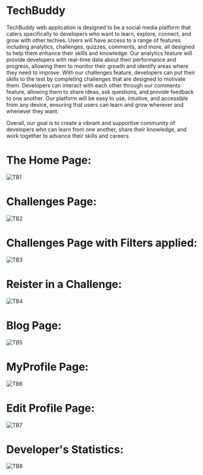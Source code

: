 # TechBuddy
TechBuddy web application is designed to be a social media platform that caters specifically to developers who want to learn, explore, connect, and grow with other techies. Users will have access to a range of features including analytics, challenges, quizzes, comments, and more, all designed to help them enhance their skills and knowledge. Our analytics feature will provide developers with real-time data about their performance and progress, allowing them to monitor their growth and identify areas where they need to improve. With our challenges feature, developers can put their skills to the test by completing challenges that are designed to motivate them. Developers can interact with each other through our comments feature, allowing them to share ideas, ask questions, and provide feedback to one another. Our platform will be easy to use, intuitive, and accessible from any device, ensuring that users can learn and grow wherever and whenever they want.

Overall, our goal is to create a vibrant and supportive community of developers who can learn from one another, share their knowledge, and work together to advance their skills and careers.

# The Home Page:
![TB1](https://github.com/rajavishah/TechBuddy/assets/122663941/c6f75c24-0119-4439-90a0-3d9981628425)


# Challenges Page:
![TB2](https://github.com/rajavishah/TechBuddy/assets/122663941/b1f321c2-0e5d-4818-b607-ec048557aa37)


# Challenges Page with Filters applied:
![TB3](https://github.com/rajavishah/TechBuddy/assets/122663941/2632de9d-54d4-4810-add3-5a4c7e7f3a1b)


# Reister in a Challenge:
![TB4](https://github.com/rajavishah/TechBuddy/assets/122663941/76914db7-ada0-4275-ad1f-b795002cc614)


# Blog Page:
![TB5](https://github.com/rajavishah/TechBuddy/assets/122663941/30f4aa30-0125-4430-bc41-cd542d9c0b9c)


# MyProfile Page:
![TB6](https://github.com/rajavishah/TechBuddy/assets/122663941/1bf5cf2d-34a8-4923-b6d3-8e6797c570ed)


# Edit Profile Page:
![TB7](https://github.com/rajavishah/TechBuddy/assets/122663941/1e0e7bbb-7c4c-48ba-8325-bd47477359f3)


# Developer's Statistics:
![TB8](https://github.com/rajavishah/TechBuddy/assets/122663941/689b281d-f5fa-456b-9687-9c3067bcb198)
